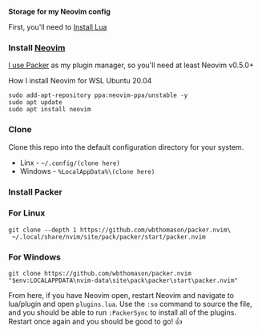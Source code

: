 **Storage for my Neovim config**

First, you'll need to [Install Lua](https://www.lua.org/download.html)

### Install [Neovim](https://github.com/neovim/neovim/wiki/Installing-Neovim)

[I use Packer](https://github.com/wbthomason/packer.nvim) as my plugin manager, so you'll need at least Neovim v0.5.0+

How I install Neovim for WSL Ubuntu 20.04

```shell
sudo add-apt-repository ppa:neovim-ppa/unstable -y
sudo apt update
sudo apt install neovim
```
### Clone
Clone this repo into the default configuration directory for your system.

* Linx - `~/.config/(clone here)`
* Windows - `%LocalAppData%\(clone here)`

### Install Packer

### For Linux
```shell
git clone --depth 1 https://github.com/wbthomason/packer.nvim\
 ~/.local/share/nvim/site/pack/packer/start/packer.nvim
```

### For Windows
```shell
git clone https://github.com/wbthomason/packer.nvim "$env:LOCALAPPDATA\nvim-data\site\pack\packer\start\packer.nvim"
```

From here, if you have Neovim open, restart Neovim and navigate to lua/plugin and open `plugins.lua`. Use the `:so` command to source the file, and you should be able to run `:PackerSync` to install all of the plugins. Restart once again and you should be good to go! 👍

